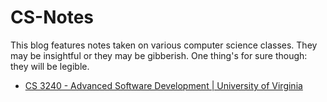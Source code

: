 # CS-Notes
This blog features notes taken on various computer science classes. They may be insightful or they may be gibberish. One thing's for sure though: they will be legible.

<ul>
  <li><a href="./CS-3240/">CS 3240 - Advanced Software Development | University of Virginia</a></li>
</ul>
